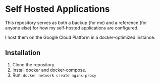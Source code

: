 # Self Hosted Applications

This repository serves as both a backup (for me) and a reference (for anyone else) for how my self-hosted applications are configured.

I host them on the Google Cloud Platform in a docker-optimized instance.

## Installation

1. Clone the repository.
1. Install docker and docker-compose.
1. Run: `docker network create nginx-proxy`
